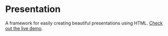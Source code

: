 # Presentation
A framework for easily creating beautiful presentations using HTML. [Check out the live demo](https://github.com/hanouchen/placement-presentation/#/). 